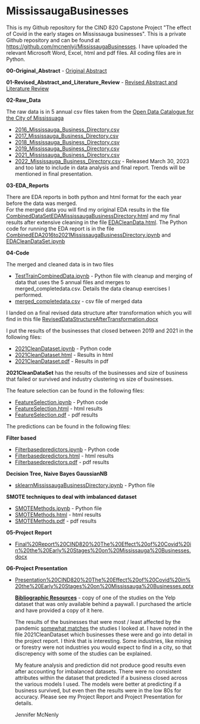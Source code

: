 # MississaugaBusinesses
This is my Github repository for the CIND 820 Capstone Project "The effect of Covid in the early stages on Mississauga businesses". This is a private 
Github repository and can be found at https://github.com/mcnenlyj/MississaugaBusinesses.  I have uploaded the relevant Microsoft Word, Excel, html and pdf 
files.  All coding files are in Python.

<b>00-Original_Abstract</b> - <a href="https://github.com/mcnenlyj/MississaugaBusinesses/blob/main/00-Original_Abstract/Big%20Data%20Analytics%20Capstone%20Project%20Abstract%20-%20Jennifer%20McNenly.docx">Original Abstract</a>

<b>01-Revised_Abstract_and_Literature_Review</b> - <a href="https://github.com/mcnenlyj/MississaugaBusinesses/blob/main/01-Revised_Abstract_and_Literature_Review/Literature%20Review%20(Final%20February%2021%2C%202023).docx">Revised Abstract and Literature Review</a>

<b>02-Raw_Data</b>

The raw data is in 5 annual csv files taken from the <a href="https://data.mississauga.ca/">Open Data Catalogue for the City of Mississuaga<a/>
<ul>
  <li><a href="https://github.com/mcnenlyj/MississaugaBusinesses/blob/main/02-Raw_Data/2016_Mississauga_Business_Directory.csv">2016_Mississauga_Business_Directory.csv</a></li>
  <li><a href="https://github.com/mcnenlyj/MississaugaBusinesses/blob/main/02-Raw_Data/2017_Mississauga_Business_Directory.csv">2017_Mississauga_Business_Directory.csv</a></li>
  <li><a href="https://github.com/mcnenlyj/MississaugaBusinesses/blob/main/02-Raw_Data/2018_Mississauga_Business_Directory.csv">2018_Mississauga_Business_Directory.csv</a></li>
  <li><a href="https://github.com/mcnenlyj/MississaugaBusinesses/blob/main/02-Raw_Data/2019_Mississauga_Business_Directory.csv">2019_Mississauga_Business_Directory.csv</a></li>
  <li><a href="https://github.com/mcnenlyj/MississaugaBusinesses/blob/main/02-Raw_Data/2021_Mississauga_Business_Directory.csv">2021_Mississauga_Business_Directory.csv</a></li>
  <li><a href="https://github.com/mcnenlyj/MississaugaBusinesses/blob/main/02-Raw_Data/2022_Mississauga_Business_Directory.csv">2022_Mississauga_Business_Directory.csv</a> - Released March 30, 2023 and too late to include in data analysis and final report.  Trends will be mentioned in final presentation.</li>
  </ul>
  
<b>03-EDA_Reports</b>

There are EDA reports in both python and html format for the each year before the data was merged.  
For the merged data you will find my original EDA results in the file <a href="https://github.com/mcnenlyj/MississaugaBusinesses/blob/main/03-EDA_Reports/CombinedDataSetEDAMississaugaBusinessDirectory.html">CombinedDataSetEDAMississaugaBusinessDirectory.html</a> and my final results after extensive cleaning in the file <a href="https://github.com/mcnenlyj/MississaugaBusinesses/blob/main/03-EDA_Reports/EDACleanData.html">EDACleanData.html</a>. The Python code for running the EDA report is in the file <a href="https://github.com/mcnenlyj/MississaugaBusinesses/blob/main/03-EDA_Reports/CombinedEDA2016to2021MississaugaBusinessDirectory.ipynb">CombinedEDA2016to2021MississaugaBusinessDirectory.ipynb</a> and <a href="https://github.com/mcnenlyj/MississaugaBusinesses/blob/main/03-EDA_Reports/EDACleanDataSet.ipynb">EDACleanDataSet.ipynb</a>

<b>04-Code</b>

The merged and cleaned data is in two files
  <ul>
  <li><a href="https://github.com/mcnenlyj/MississaugaBusinesses/blob/main/02-Raw_Data/TestTrainCombinedData.ipynb">TestTrainCombinedData.ipynb</a> - Python file with cleanup and merging of data that uses the 5 annual files and merges to <a hre="https://github.com/mcnenlyj/MississaugaBusinesses/blob/main/02-Raw_Data/merged_completedata.csv">merged_completedata.csv</a>.  Details the data cleanup exercises I performed.</li>
      <li><a href="https://github.com/mcnenlyj/MississaugaBusinesses/blob/main/02-Raw_Data/merged_completedata.csv">merged_completedata.csv</a> - csv file of merged data</li>
  </ul>
  
I landed on a final revised data structure after transformation which you will find in this file <a href="https://github.com/mcnenlyj/MississaugaBusinesses/blob/main/04-Code/RevisedDataStructureAfterTransformation.docx">RevisedDataStructureAfterTransformation.docx</a>
  
I put the results of the businesses that closed between 2019 and 2021 in the following files:
  <ul>
    <li><a href="https://github.com/mcnenlyj/MississaugaBusinesses/blob/main/04-Code/2021CleanDataset.ipynb">2021CleanDataset.ipynb</a> - Python code</li>
    <li><a href="https://github.com/mcnenlyj/MississaugaBusinesses/blob/main/04-Code/2021CleanDataset.html">2021CleanDataset.html</a> - Results in html</li>
    <li><a href="https://github.com/mcnenlyj/MississaugaBusinesses/blob/main/04-Code/2021CleanDataset.pdf">2021CleanDataset.pdf</a> - Results in pdf</li>
    </ul>
   <b>2021CleanDataSet</b> has the results of the businesses and size of business that failed or survived and industry clustering vs size of businesses.
  
The feature selection can be found in the following files:
  <ul>
    <li><a href="https://github.com/mcnenlyj/MississaugaBusinesses/blob/main/04-Code/FeatureSelection.ipynb">FeatureSelection.ipynb</a> - Python code</li>
    <li><a href="https://github.com/mcnenlyj/MississaugaBusinesses/blob/main/04-Code/FeatureSelection.html">FeatureSelection.html</a> - html results</li>
    <li><a href="https://github.com/mcnenlyj/MississaugaBusinesses/blob/main/04-Code/FeatureSelection.pdf">FeatureSelection.pdf</a> - pdf results</li>
  </ul>
  
The predictions can be found in the following files:
  
<b>Filter based</b>
  <ul>
    <li><a href="https://github.com/mcnenlyj/MississaugaBusinesses/blob/main/04-Code/Filterbasedpredictors.ipynb">Filterbasedpredictors.ipynb</a> - Python code</li>
    <li><a href="https://github.com/mcnenlyj/MississaugaBusinesses/blob/main/04-Code/Filterbasedpredictors.html">Filterbasedpredictors.html</a> - html results</li>
    <li><a href="https://github.com/mcnenlyj/MississaugaBusinesses/blob/main/04-Code/Filterbasedpredictors.pdf">Filterbasedpredictors.pdf</a> - pdf results</li>
  </ul>

<b>Decision Tree, Naive Bayes GaussianNB</b>
  <ul>
    <li><a href="https://github.com/mcnenlyj/MississaugaBusinesses/blob/main/04-Code/sklearnMississaugaBusinessDirectory.ipynb">sklearnMississaugaBusinessDirectory.ipynb</a> - Python file</li>
  </ul>
  
<b>SMOTE techniques to deal with imbalanced dataset</b>
  <ul>
  <li><a href="https://github.com/mcnenlyj/MississaugaBusinesses/blob/main/04-Code/SMOTEMethods.ipynb">SMOTEMethods.ipynb</a> - Python file</li>
  <li><a href="https://github.com/mcnenlyj/MississaugaBusinesses/blob/main/04-Code/SMOTEMethods.html">SMOTEMethods.html</a> - html results</li>
  <li><a href="https://github.com/mcnenlyj/MississaugaBusinesses/blob/main/04-Code/SMOTEMethods.pdf">SMOTEMethods.pdf</a> - pdf results</li>
  </ul>
    
<b>05-Project Report</b>
<ul>
<li><a href="https://github.com/mcnenlyj/MississaugaBusinesses/blob/main/05-Project%20Report/Final%20Report%20CIND820%20The%20Effect%20of%20Covid%20in%20the%20Early%20Stages%20on%20Mississauga%20Businesses.docx">Final%20Report%20CIND820%20The%20Effect%20of%20Covid%20in%20the%20Early%20Stages%20on%20Mississauga%20Businesses.docx</a></li>
</ul>
 
<b>06-Project Presentation</b>
<ul>
<li><a href="https://github.com/mcnenlyj/MississaugaBusinesses/blob/main/06-Project%20Presentation/Presentation%20CIND820%20The%20Effect%20of%20Covid%20in%20the%20Early%20Stages%20on%20Mississauga%20Businesses.pptx">Presentation%20CIND820%20The%20Effect%20of%20Covid%20in%20the%20Early%20Stages%20on%20Mississauga%20Businesses.pptx</a></li</ul>
 
<b><a href="https://github.com/mcnenlyj/MississaugaBusinesses/tree/main/Bibliography_Resources">Bibliographic Resources</a></b> - copy of one of the studies on the Yelp dataset that was only available behind a paywall.  I purchased the article and have provided a copy of it here.
 
 
The results of the businesses that were most / least affected by the pandemic <u>somewhat matches</u> the studies I looked at.  I have noted in the file 2021CleanDataset which businesses these were and go into detail in the project report.  I think that is interesting. Some industries, like mining or forestry were not industries you would expect to find in a city, so that discrepency with some of the studies can be explained.  

My feature analysis and prediction did not produce good results even after accounting for imbalanced datasets.  There were no consistent attributes within the dataset that predicted if a business closed across the various models I used.  The models were better at predicting if a business survived, but even then the results were in the low 80s for accuracy.  Please see my Project Report and Project Presentation for details.

Jennifer McNenly
